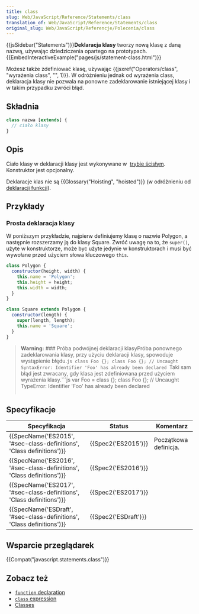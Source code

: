 ```yaml
---
title: class
slug: Web/JavaScript/Reference/Statements/class
translation_of: Web/JavaScript/Reference/Statements/class
original_slug: Web/JavaScript/Referencje/Polecenia/class
---
```

{{jsSidebar("Statements")}}**Deklaracja klasy** tworzy nową klasę z daną nazwą, używając dziedziczenia opartego na prototypach.{{EmbedInteractiveExample("pages/js/statement-class.html")}}

Możesz także zdefiniować klasę, używając {{jsxref("Operators/class", "wyrażenia class", "", 1)}}. W odróżnieniu jednak od wyrażenia class, deklaracja klasy nie pozwala na ponowne zadeklarowanie istniejącej klasy i w takim przypadku zwróci błąd.

## Składnia

```js
class nazwa [extends] {
  // ciało klasy
}
```

## Opis

Ciało klasy w deklaracji klasy jest wykonywane w  [trybie ścisłym](/pl/docs/Web/JavaScript/Reference/Strict_mode). Konstruktor jest opcjonalny.

Deklaracje klas nie są {{Glossary("Hoisting", "hoisted")}} (w odróżnieniu od [deklaracji funkcji](/pl/docs/Web/JavaScript/Reference/Statements/function)).

## Przykłady

### Prosta deklaracja klasy

W poniższym przykładzie, najpierw definiujemy klasę o nazwie Polygon, a następnie rozszerzamy ją do klasy Square. Zwróć uwagę na to, że `super()`, użyte w konstruktorze, może byc użyte jedynie w konstruktorach i musi być wywołane przed użyciem słowa kluczowego `this`.

```js
class Polygon {
  constructor(height, width) {
    this.name = 'Polygon';
    this.height = height;
    this.width = width;
  }
}

class Square extends Polygon {
  constructor(length) {
    super(length, length);
    this.name = 'Square';
  }
}
```

> **Warning:** ### Próba podwójnej deklaracji klasyPróba ponownego zadeklarowania klasy, przy użyciu deklaracji klasy, spowoduje wystąpienie błędu.`js class Foo {}; class Foo {}; // Uncaught SyntaxError: Identifier 'Foo' has already been declared `Taki sam błąd jest zwracany, gdy klasa jest zdefiniowana przed użyciem wyrażenia klasy.```js
> var Foo = class {};
> class Foo {}; // Uncaught TypeError: Identifier 'Foo' has already been declared
>
> ```
>
> ```

## Specyfikacje

| Specyfikacja                                                                                 | Status                       | Komentarz             |
| -------------------------------------------------------------------------------------------- | ---------------------------- | --------------------- |
| {{SpecName('ES2015', '#sec-class-definitions', 'Class definitions')}} | {{Spec2('ES2015')}}     | Początkowa definicja. |
| {{SpecName('ES2016', '#sec-class-definitions', 'Class definitions')}} | {{Spec2('ES2016')}}     |                       |
| {{SpecName('ES2017', '#sec-class-definitions', 'Class definitions')}} | {{Spec2('ES2017')}}     |                       |
| {{SpecName('ESDraft', '#sec-class-definitions', 'Class definitions')}} | {{Spec2('ESDraft')}} |                       |

## Wsparcie przeglądarek

{{Compat("javascript.statements.class")}}

## Zobacz też

- [`function` declaration](/pl/docs/Web/JavaScript/Reference/Statements/function)
- [`class` expression](/pl/docs/Web/JavaScript/Reference/Operators/class)
- [Classes](/pl/docs/Web/JavaScript/Reference/Classes)
